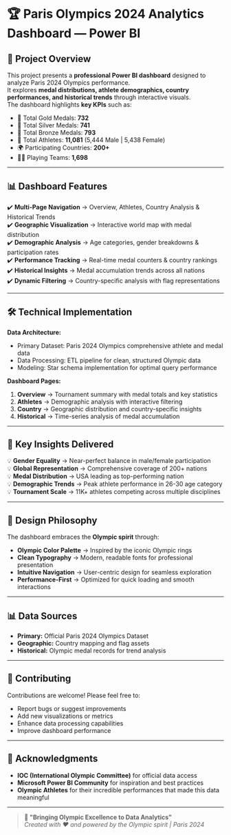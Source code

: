 # 🏆 Paris Olympics 2024 Analytics Dashboard — Power BI

## 📂 Project Overview
This project presents a **professional Power BI dashboard** designed to analyze Paris 2024 Olympics performance.  
It explores **medal distributions, athlete demographics, country performances, and historical trends** through interactive visuals.  
The dashboard highlights **key KPIs** such as:  
- 🏅 Total Gold Medals: **732**  
- 🥈 Total Silver Medals: **741**  
- 🥉 Total Bronze Medals: **793**  
- 👥 Total Athletes: **11,081** (5,444 Male | 5,438 Female)  
- 🌍 Participating Countries: **200+**  
- 🏃‍♀️ Playing Teams: **1,698**  

---

## 📊 Dashboard Features
✔️ **Multi-Page Navigation** → Overview, Athletes, Country Analysis & Historical Trends  
✔️ **Geographic Visualization** → Interactive world map with medal distribution  
✔️ **Demographic Analysis** → Age categories, gender breakdowns & participation rates  
✔️ **Performance Tracking** → Real-time medal counters & country rankings  
✔️ **Historical Insights** → Medal accumulation trends across all nations  
✔️ **Dynamic Filtering** → Country-specific analysis with flag representations  

---

## 🛠️ Technical Implementation
**Data Architecture:**  
- Primary Dataset: Paris 2024 Olympics comprehensive athlete and medal data  
- Data Processing: ETL pipeline for clean, structured Olympic data  
- Modeling: Star schema implementation for optimal query performance  

**Dashboard Pages:**  
1. **Overview** → Tournament summary with medal totals and key statistics  
2. **Athletes** → Demographic analysis with interactive filtering  
3. **Country** → Geographic distribution and country-specific insights  
4. **Historical** → Time-series analysis of medal accumulation  

---

## 🎯 Key Insights Delivered
💡 **Gender Equality** → Near-perfect balance in male/female participation  
💡 **Global Representation** → Comprehensive coverage of 200+ nations  
💡 **Medal Distribution** → USA leading as top-performing nation  
💡 **Demographic Trends** → Peak athlete performance in 26-30 age category  
💡 **Tournament Scale** → 11K+ athletes competing across multiple disciplines  

---

## 🎨 Design Philosophy
The dashboard embraces the **Olympic spirit** through:  
- **Olympic Color Palette** → Inspired by the iconic Olympic rings  
- **Clean Typography** → Modern, readable fonts for professional presentation  
- **Intuitive Navigation** → User-centric design for seamless exploration  
- **Performance-First** → Optimized for quick loading and smooth interactions  

---

## 📊 Data Sources
- **Primary:** Official Paris 2024 Olympics Dataset  
- **Geographic:** Country mapping and flag assets  
- **Historical:** Olympic medal records for trend analysis  

---

## 🤝 Contributing
Contributions are welcome! Please feel free to:  
- Report bugs or suggest improvements  
- Add new visualizations or metrics  
- Enhance data processing capabilities  
- Improve dashboard performance  

---

## 🙏 Acknowledgments
- **IOC (International Olympic Committee)** for official data access  
- **Microsoft Power BI Community** for inspiration and best practices  
- **Olympic Athletes** for their incredible performances that made this data meaningful  

---

> **🌟 "Bringing Olympic Excellence to Data Analytics"**  
> *Created with ❤️ and powered by the Olympic spirit | Paris 2024*
